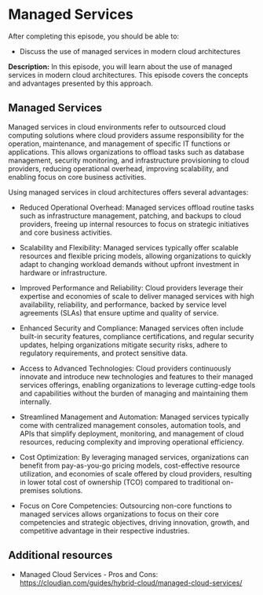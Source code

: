# Managed Services

After completing this episode, you should be able to:

+ Discuss the use of managed services in modern cloud architectures 

**Description:** In this episode, you will learn about the use of managed services in modern cloud architectures. This episode covers the concepts and advantages presented by this approach.       

## Managed Services      

Managed services in cloud environments refer to outsourced cloud computing solutions where cloud providers assume responsibility for the operation, maintenance, and management of specific IT functions or applications. This allows organizations to offload tasks such as database management, security monitoring, and infrastructure provisioning to cloud providers, reducing operational overhead, improving scalability, and enabling focus on core business activities.

Using managed services in cloud architectures offers several advantages:

+ Reduced Operational Overhead: Managed services offload routine tasks such as infrastructure management, patching, and backups to cloud providers, freeing up internal resources to focus on strategic initiatives and core business activities.

+ Scalability and Flexibility: Managed services typically offer scalable resources and flexible pricing models, allowing organizations to quickly adapt to changing workload demands without upfront investment in hardware or infrastructure.

+ Improved Performance and Reliability: Cloud providers leverage their expertise and economies of scale to deliver managed services with high availability, reliability, and performance, backed by service level agreements (SLAs) that ensure uptime and quality of service.

+ Enhanced Security and Compliance: Managed services often include built-in security features, compliance certifications, and regular security updates, helping organizations mitigate security risks, adhere to regulatory requirements, and protect sensitive data.

+ Access to Advanced Technologies: Cloud providers continuously innovate and introduce new technologies and features to their managed services offerings, enabling organizations to leverage cutting-edge tools and capabilities without the burden of managing and maintaining them internally.

+ Streamlined Management and Automation: Managed services typically come with centralized management consoles, automation tools, and APIs that simplify deployment, monitoring, and management of cloud resources, reducing complexity and improving operational efficiency.

+ Cost Optimization: By leveraging managed services, organizations can benefit from pay-as-you-go pricing models, cost-effective resource utilization, and economies of scale offered by cloud providers, resulting in lower total cost of ownership (TCO) compared to traditional on-premises solutions.

+ Focus on Core Competencies: Outsourcing non-core functions to managed services allows organizations to focus on their core competencies and strategic objectives, driving innovation, growth, and competitive advantage in their respective industries.

## Additional resources

+ Managed Cloud Services - Pros and Cons: <https://cloudian.com/guides/hybrid-cloud/managed-cloud-services/>